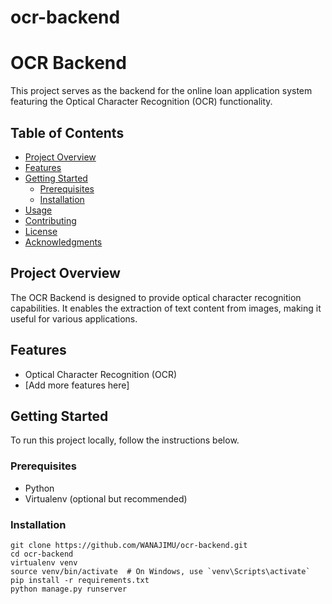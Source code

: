 # ocr-backend

# OCR Backend

This project serves as the backend for the online loan application system featuring the  Optical Character Recognition (OCR) functionality.

## Table of Contents

- [Project Overview](#project-overview)
- [Features](#features)
- [Getting Started](#getting-started)
  - [Prerequisites](#prerequisites)
  - [Installation](#installation)
- [Usage](#usage)
- [Contributing](#contributing)
- [License](#license)
- [Acknowledgments](#acknowledgments)

## Project Overview

The OCR Backend is designed to provide optical character recognition capabilities. It enables the extraction of text content from images, making it useful for various applications.

## Features

- Optical Character Recognition (OCR)
- [Add more features here]

## Getting Started

To run this project locally, follow the instructions below.

### Prerequisites

- Python
- Virtualenv (optional but recommended)

### Installation

```
git clone https://github.com/WANAJIMU/ocr-backend.git
cd ocr-backend
virtualenv venv
source venv/bin/activate  # On Windows, use `venv\Scripts\activate`
pip install -r requirements.txt
python manage.py runserver


